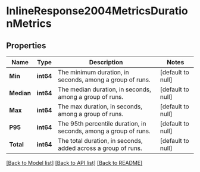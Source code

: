 # InlineResponse2004MetricsDurationMetrics

## Properties
Name | Type | Description | Notes
------------ | ------------- | ------------- | -------------
**Min** | **int64** | The minimum duration, in seconds, among a group of runs. | [default to null]
**Median** | **int64** | The median duration, in seconds, among a group of runs. | [default to null]
**Max** | **int64** | The max duration, in seconds, among a group of runs. | [default to null]
**P95** | **int64** | The 95th percentile duration, in seconds, among a group of runs. | [default to null]
**Total** | **int64** | The total duration, in seconds, added across a group of runs. | [default to null]

[[Back to Model list]](../README.md#documentation-for-models) [[Back to API list]](../README.md#documentation-for-api-endpoints) [[Back to README]](../README.md)


